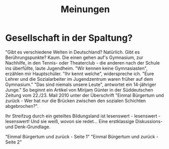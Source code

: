 ﻿---
layout: schule
title:  "Meinungen"
published: true
---

# Gesellschaft in der Spaltung?


"Gibt es verschiedene Welten in Deutschland? Natürlich. Gibt es Berührungspunkte? Kaum. Die einen gehen auf's Gymnasium, zur Nachhilfe, in den Tennis- oder Theaterclub - die anderen nach der Schule ins überfüllte, laute Jugendheim. "Wir kennen keine Gymnasiasten", erzählen mir Hauptschüler. "Ihr kennt welche", widerspreche ich. "Eure Lehrer und die Sozialarbeiter im Jugendzentrum waren früher auf dem Gymnasium." "Das sind niemals unsere Leute", antwortet ein 14-jähriger Junge."
So beginnt ein Artikel von Mirijam Günter in der Süddeutschen Zeitung vom 22./23. Mail 2010 unter der Überschrift "Einmal Bürgertum und zurück - Wer hat nur die Brücken zwischen den sozialen Schichten abgebrochen?".

Ihr Streifzug durch ein geteiltes Bildungsland ist lesenswert - lesenswert - lesenswert! Und sie weiß, wovon sie redet...
Eine erstklassige Diskussions- und Denk-Grundlage.

"Einmal Bürgertum und zurück - Seite 1"
"Einmal Bürgertum und zurück - Seite 2" 
